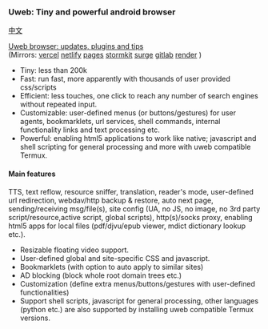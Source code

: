 ### Uweb: Tiny and powerful android browser
[中文](README.zh.md)

[Uweb browser: updates, plugins and tips](https://torappinfo.github.io/uwebzh/en)  
(Mirrors: [vercel](https://uweb-zh.vercel.app/en)
[netlify](https://uwebzh.netlify.app/en)
[pages](https://uwebzh.pages.dev/en)
[stormkit](https://uweb.stormkit.dev/en)
[surge](https://uweb.surge.sh/en/)
[gitlab](https://jamesfengcao.gitlab.io/uweb/en)
[render](https://uwebzh.onrender.com/en)
)

- Tiny: less than 200k
- Fast: run fast, more apparently with thousands of user provided css/scripts
- Efficient: less touches, one click to reach any number of search engines without repeated input.
- Customizable: user-defined menus (or buttons/gestures) for user agents, bookmarklets, url services, shell commands, internal functionality links and text processing etc.
- Powerful: enabling html5 applications to work like native; javascript and shell scripting for general processing and more with uweb compatible Termux.

#### Main features
TTS, text reflow, resource sniffer, translation, reader's mode, user-defined url redirection, webdav/http backup & restore, auto next page, sending/receiving msg/file(s), site config (UA, no JS, no image, no 3rd party script/resource,active script, global scripts), http(s)/socks proxy, enabling html5 apps for local files (pdf/djvu/epub viewer, mdict dictionary lookup etc.).

- Resizable floating video support.
- User-defined global and site-specific CSS and javascript.
- Bookmarklets (with option to auto apply to similar sites)
- AD blocking (block whole root domain trees etc.)
- Customization (define extra menus/buttons/gestures with user-defined functionalities)
- Support shell scripts, javascript for general processing, other languages (python etc.) are also supported by installing uweb compatible Termux versions.